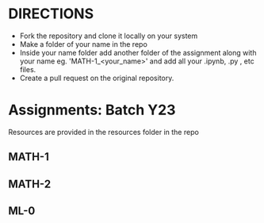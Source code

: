 # DIRECTIONS
- Fork the repository and clone it locally on your system
- Make a folder of your name in the repo
- Inside your name folder add another folder of the assignment along with your name eg. 'MATH-1_<your_name>' and add all your .ipynb, .py , etc files.
- Create a pull request on the original repository.
# Assignments: Batch Y23
Resources are provided in the resources folder in the repo
## MATH-1
## MATH-2
## ML-0
